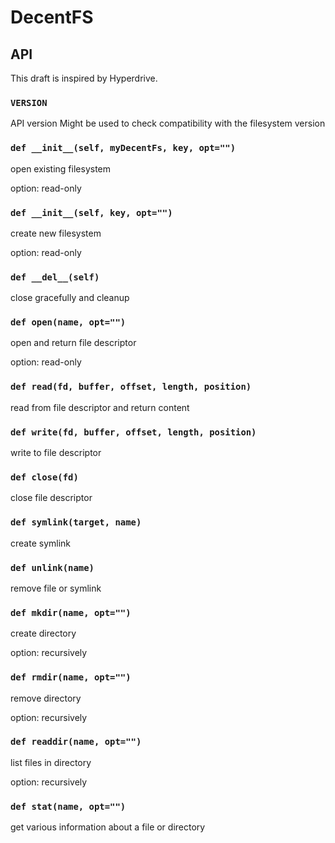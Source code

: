 # DecentFS

## API

This draft is inspired by Hyperdrive.

### `VERSION`

API version
Might be used to check compatibility with the filesystem version

### `def __init__(self, myDecentFs, key, opt="")`
open existing filesystem

option: read-only

### `def __init__(self, key, opt="")`
create new filesystem

option: read-only

### `def __del__(self)`
close gracefully and cleanup

### `def open(name, opt="")`
open and return file descriptor

option: read-only

### `def read(fd, buffer, offset, length, position)`
read from file descriptor and return content

### `def write(fd, buffer, offset, length, position)`
write to file descriptor

### `def close(fd)`
close file descriptor

### `def symlink(target, name)`
create symlink

### `def unlink(name)`
remove file or symlink

### `def mkdir(name, opt="")`
create directory

option: recursively

### `def rmdir(name, opt="")`
remove directory

option: recursively

### `def readdir(name, opt="")`
list files in directory

option: recursively

### `def stat(name, opt="")`
get various information about a file or directory
